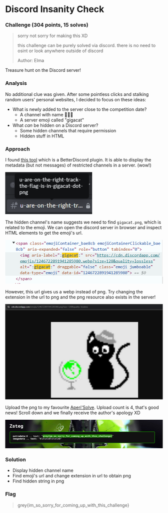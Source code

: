<h1> Discord Insanity Check </h1>

### Challenge (304 points, 15 solves)

> sorry not sorry for making this XD
>
> this challenge can be purely solved via discord. there is no need to osint or look anywhere outside of discord
>
> Author: Elma

Treasure hunt on the Discord server!

<h3>Analysis</h3>

No additional clue was given. After some pointless clicks and stalking random users' personal websites, I decided to focus on these ideas:

* What is newly added to the server close to the competition date?
    - A channel with name :shushing_face::shushing_face::shushing_face:
    - A server emoji called "gigacat"
* What *can* be hidden on a Discord server?
    - Some hidden channels that require permission
    - Hidden stuff in HTML

<h3>Approach</h3>

I found [this tool](https://github.com/JustOptimize/return-ShowHiddenChannels) which is a BetterDiscord plugin. It is able to display the metadata (but not messages) of restricted channels in a server. (wow!)

![hidden_channel](./hidden_channel.png)

The hidden channel's name suggests we need to find `gigacat.png`, which is related to the emoji. We can open the discord server in browser and inspect HTML elements to get the emoji's url.

![emoji_url](./emoji_url.png)

However, this url gives us a webp instead of png. Try changing the extension in the url to png and the png resource also exists in the server!

![png_url](./png_url.png)

Upload the png to my favourite [Aperi'Solve](https://www.aperisolve.com/b4ce60b51a39a10c1e0618f9a6e995ab). Upload count is 4, that's good news! Scroll down and we finally receive the author's apology XD

![flag](./flag.png)

<h3>Solution</h3>

* Display hidden channel name
* Find emoji's url and change extension in url to obtain png
* Find hidden string in png

<h3>Flag</h3>

> grey{im_so_sorry_for_coming_up_with_this_challenge}
